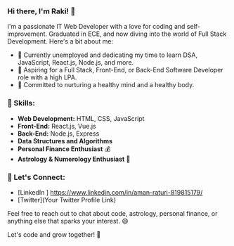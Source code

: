 ### Hi there, I'm Raki! 👋

I'm a passionate IT Web Developer with a love for coding and self-improvement. Graduated in ECE, and now diving into the world of Full Stack Development. Here's a bit about me:

- 🌱 Currently unemployed and dedicating my time to learn DSA, JavaScript, React.js, Node.js, and more.
- 💼 Aspiring for a Full Stack, Front-End, or Back-End Software Developer role with a high LPA.
- 🧠 Committed to nurturing a healthy mind and a healthy body.

### 💼 Skills:

- **Web Development:** HTML, CSS, JavaScript
- **Front-End:** React.js, Vue.js
- **Back-End:** Node.js, Express
- **Data Structures and Algorithms**
- **Personal Finance Enthusiast** 💰
- **Astrology & Numerology Enthusiast** 🔮

### 🌟 Let's Connect:

- [LinkedIn ] https://www.linkedin.com/in/aman-raturi-819815179/
- [Twitter](Your Twitter Profile Link)

Feel free to reach out to chat about code, astrology, personal finance, or anything else that sparks your interest. 😄

Let's code and grow together! 🚀
